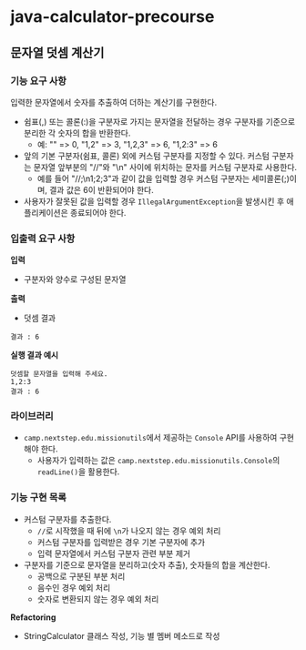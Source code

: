 # java-calculator-precourse

## 문자열 덧셈 계산기

### **기능 요구 사항**

입력한 문자열에서 숫자를 추출하여 더하는 계산기를 구현한다.

- 쉼표(,) 또는 콜론(:)을 구분자로 가지는 문자열을 전달하는 경우 구분자를 기준으로 분리한 각 숫자의 합을 반환한다.
    - 예: "" => 0, "1,2" => 3, "1,2,3" => 6, "1,2:3" => 6
- 앞의 기본 구분자(쉼표, 콜론) 외에 커스텀 구분자를 지정할 수 있다. 커스텀 구분자는 문자열 앞부분의 "//"와 "\n" 사이에 위치하는 문자를 커스텀 구분자로 사용한다.
    - 예를 들어 "//;\n1;2;3"과 같이 값을 입력할 경우 커스텀 구분자는 세미콜론(;)이며, 결과 값은 6이 반환되어야 한다.
- 사용자가 잘못된 값을 입력할 경우 `IllegalArgumentException`을 발생시킨 후 애플리케이션은 종료되어야 한다.

### **입출력 요구 사항**

**입력**

- 구분자와 양수로 구성된 문자열

**출력**

- 덧셈 결과

```
결과 : 6
```

**실행 결과 예시**

```
덧셈할 문자열을 입력해 주세요.
1,2:3
결과 : 6
```

### **라이브러리**

- `camp.nextstep.edu.missionutils`에서 제공하는 `Console` API를 사용하여 구현해야 한다.
    - 사용자가 입력하는 값은  `camp.nextstep.edu.missionutils.Console`의 `readLine()`을 활용한다.

### 기능 구현 목록

- 커스텀 구분자를 추출한다.
  - `//`로 시작했을 때 뒤에 `\n`가 나오지 않는 경우 예외 처리
  - 커스텀 구분자를 입력받은 경우 기본 구분자에 추가
  - 입력 문자열에서 커스텀 구분자 관련 부분 제거
- 구분자를 기준으로 문자열을 분리하고(숫자 추출), 숫자들의 합을 계산한다.
  - 공백으로 구분된 부분 처리
  - 음수인 경우 예외 처리
  - 숫자로 변환되지 않는 경우 예외 처리


 **Refactoring**
 - StringCalculator 클래스 작성, 기능 별 멤버 메소드로 작성